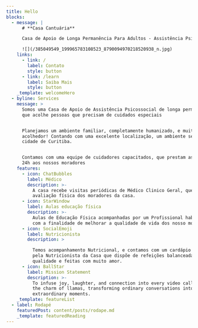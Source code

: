 ```yaml
---
title: Hello
blocks:
  - message: |
      # **Casa Cantuária**

      Casa de Apoio de Longa Permanência Para Adultos - Assistência Psicossocial

      ![](/385049549_199965783108523_8790094970218520938_n.jpg)
    links:
      - link: /
        label: Contato
        style: button
      - link: /learn
        label: Saiba Mais
        style: button
    _template: welcomeHero
  - byline: Services
    message: >
      Somos uma Casa de Apoio de Assistência Psicossocial de longa permanência
      que acolhe pessoas que precisam de cuidados especiais


      Planejamos um ambiente familiar, completamente humanizado, e muito
      acolhedor! Contando com uma excelente localização, um ambiente seguro, na
      cidade de Curitiba.


      Contamos com uma equipe de cuidadores capacitados, que prestam assistência
      24h aos nossos moradores
    features:
      - icon: ChatBubbles
        label: Médico
        description: >-
          A casa recebe visitas periódicas de Médico Clinico Geral, que faz uma
          avaliação física dos moradores da casa. 
      - icon: StarWindow
        label: Aulas educação física
        description: >-
          Aulas de Educação Física acompanhadas por um Profissional habilitado,
          com a finalidade de melhorar a qualidade de vida dos nosso moradores.
      - icon: SocialEmoji
        label: Nutricionista
        description: >

          Temos acompanhamento Nutricional, e contamos com um cardápio elaborado
          pela Nutricionista da Casa que dispõe de refeições balanceadas, de
          qualidade e feitas com muito amor.
      - icon: BallStar
        label: Mission Statement
        description: >-
          To infuse joy, laughter, and connection into every video call through
          the charm of llamas, transforming ordinary conversations into
          extraordinary moments.
    _template: featureList
  - label: Rodapé
    featuredPost: content/posts/rodape.md
    _template: featuredReading
---
```


